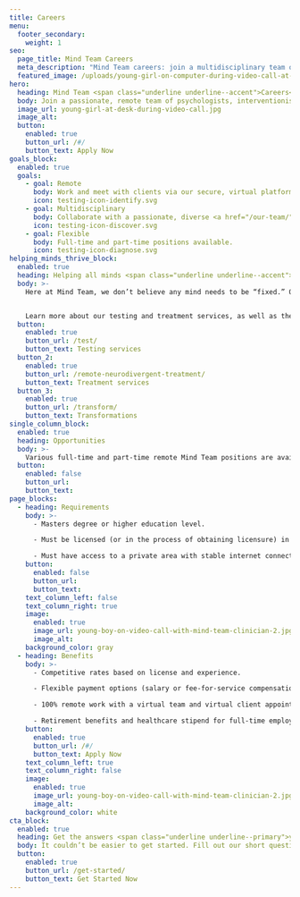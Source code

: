 ```yaml
---
title: Careers
menu:
  footer_secondary:
    weight: 1
seo:
  page_title: Mind Team Careers
  meta_description: "Mind Team careers: join a multidisciplinary team of passionate licensed clinicians helping children and adults live and learn without limitation."
  featured_image: /uploads/young-girl-on-computer-during-video-call-at-desk.jpg
hero:
  heading: Mind Team <span class="underline underline--accent">Careers</span>
  body: Join a passionate, remote team of psychologists, interventionists and licensed clinicians helping neurodivergent individuals live and learn without limitation.
  image_url: young-girl-at-desk-during-video-call.jpg
  image_alt:
  button:
    enabled: true
    button_url: /#/
    button_text: Apply Now
goals_block:
  enabled: true
  goals:
    - goal: Remote
      body: Work and meet with clients via our secure, virtual platform.
      icon: testing-icon-identify.svg
    - goal: Multidisciplinary
      body: Collaborate with a passionate, diverse <a href="/our-team/">team of clinicians</a>.
      icon: testing-icon-discover.svg
    - goal: Flexible
      body: Full-time and part-time positions available.
      icon: testing-icon-diagnose.svg
helping_minds_thrive_block:
  enabled: true
  heading: Helping all minds <span class="underline underline--accent">thrive</span>
  body: >-
    Here at Mind Team, we don’t believe any mind needs to be “fixed.” Our passionate team of clinicians inform, guide and empower neurodivergent children and adults as they learn how to work <em>with</em> their unique minds. 


    Learn more about our testing and treatment services, as well as the transformative outcomes we provide for individuals struggling with autism, ADHD, dyslexia and other learning struggles and conditions.
  button:
    enabled: true
    button_url: /test/
    button_text: Testing services
  button_2:
    enabled: true
    button_url: /remote-neurodivergent-treatment/
    button_text: Treatment services
  button_3:
    enabled: true
    button_url: /transform/
    button_text: Transformations
single_column_block:
  enabled: true
  heading: Opportunities
  body: >-
    Various full-time and part-time remote Mind Team positions are available for licensed psychologists, interventionists and other clinicians throughout the U.S.
  button:
    enabled: false
    button_url:
    button_text:
page_blocks:
  - heading: Requirements
    body: >-
      - Masters degree or higher education level. 

      - Must be licensed (or in the process of obtaining licensure) in your state of practice. 

      - Must have access to a private area with stable internet connection for virtual client appointments.
    button:
      enabled: false
      button_url:
      button_text:
    text_column_left: false
    text_column_right: true
    image:
      enabled: true
      image_url: young-boy-on-video-call-with-mind-team-clinician-2.jpg
      image_alt:
    background_color: gray
  - heading: Benefits
    body: >-
      - Competitive rates based on license and experience. 

      - Flexible payment options (salary or fee-for-service compensation).

      - 100% remote work with a virtual team and virtual client appointments. 

      - Retirement benefits and healthcare stipend for full-time employees.
    button:
      enabled: true
      button_url: /#/
      button_text: Apply Now
    text_column_left: true
    text_column_right: false
    image:
      enabled: true
      image_url: young-boy-on-video-call-with-mind-team-clinician-2.jpg
      image_alt:
    background_color: white
cta_block:
  enabled: true
  heading: Get the answers <span class="underline underline--primary">you need</span>.
  body: It couldn’t be easier to get started. Fill out our short questionnaire and we’ll handle the rest.
  button:
    enabled: true
    button_url: /get-started/
    button_text: Get Started Now
---
```

